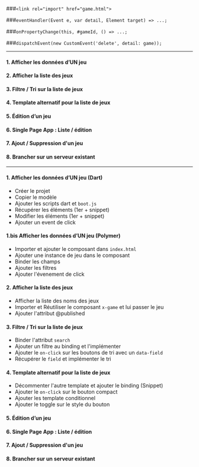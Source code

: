 ###`<link rel="import" href="game.html">`

###`eventHandler(Event e, var detail, Element target) => ...;`

###`onPropertyChange(this, #gameId, () => ...;`

###`dispatchEvent(new CustomEvent('delete', detail: game));`

------------------------------------------

#### 1. Afficher les données d’UN jeu
#### 2. Afficher la liste des jeux 
#### 3. Filtre / Tri sur la liste de jeux
#### 4. Template alternatif pour la liste de jeux
#### 5. Édition d’un jeu
#### 6. Single Page App : Liste / édition
#### 7. Ajout / Suppression d'un jeu
#### 8. Brancher sur un serveur existant 

------------------------------------------

#### 1. Afficher les données d’UN jeu (Dart)
- Créer le projet
- Copier le modèle
- Ajouter les scripts dart et `boot.js`
- Récupérer les éléments (1er + snippet)
- Modifier les éléments (1er + snippet)
- Ajouter un event de click

#### 1.bis Afficher les données d’UN jeu (Polymer)
- Importer et ajouter le composant dans `index.html`
- Ajouter une instance de jeu dans le composant
- Binder les champs
- Ajouter les filtres
- Ajouter l'évenement de click

#### 2. Afficher la liste des jeux 
- Afficher la liste des noms des jeux
- Importer et Réutiliser le composant `x-game` et lui passer le jeu
- Ajouter l'attribut @published

#### 3. Filtre / Tri sur la liste de jeux
- Binder l'attribut `search`
- Ajouter un filtre au binding et l'implémenter
- Ajouter le `on-click` sur les boutons de tri avec un `data-field`
- Récupérer le `field` et implémenter le tri

#### 4. Template alternatif pour la liste de jeux
- Décommenter l'autre template et ajouter le binding (Snippet)
- Ajouter le `on-click` sur le bouton compact
- Ajouter les template conditionnel
- Ajouter le toggle sur le style du bouton

#### 5. Édition d’un jeu
#### 6. Single Page App : Liste / édition
#### 7. Ajout / Suppression d'un jeu
#### 8. Brancher sur un serveur existant 
